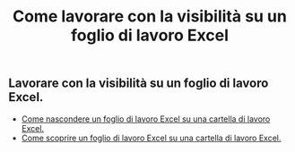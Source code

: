 ﻿---
title: Come lavorare con la visibilità su un foglio di lavoro Excel
second_title: Aspose.Cells Cloud Documen
linktitle: Visibilità
type: docs
url: /it/worksheets/panes/
keywords: How to work with visibility on an Excel worksheet
description: Aspose.Cells Cloud REST API supporta l'utilizzo della visibilità su un foglio di lavoro Excel. L'SDK supporta i tipi di linguaggi di sviluppo. Includono Android, C#, Go, Java, NodeJS, Perl, PHP, Python, Ruby e swift
weight: 20
---
## Lavorare con la visibilità su un foglio di lavoro Excel.

- [Come nascondere un foglio di lavoro Excel su una cartella di lavoro Excel.](/cells/it/worksheets/hide/) 
- [Come scoprire un foglio di lavoro Excel su una cartella di lavoro Excel.](/cells/it/worksheets/unhide/) 


